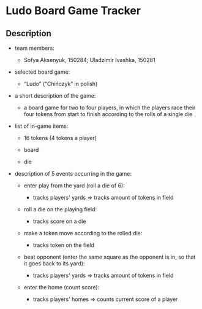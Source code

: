 # Ludo Board Game Tracker

## Description

- team members:

  - Sofya Aksenyuk, 150284; Uladzimir Ivashka, 150281

- selected board game:

  - “Ludo” (“Chińczyk” in polish)

- a short description of the game:

  - a board game for two to four players, in which the players race their four tokens from start to finish according to the rolls of a single die

- list of in-game items:

  - 16 tokens (4 tokens a player)
        
  - board
        
  - die

- description of 5 events occurring in the game:

  - enter play from the yard (roll a die of 6):
  
      - tracks players' yards => tracks amount of tokens in field

  - roll a die on the playing field:
    
    - tracks score on a die

  - make a token move according to the rolled die:
  
    - tracks token on the field

  - beat opponent (enter the same square as the opponent is in, so that it goes back to its yard):
    
    - tracks players' yards => tracks amount of tokens in field

  - enter the home (count score):
  
    - tracks players' homes => counts current score of a player
        
